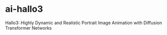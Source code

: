 # ai-hallo3
Hallo3: Highly Dynamic and Realistic Portrait Image Animation with Diffusion Transformer Networks
